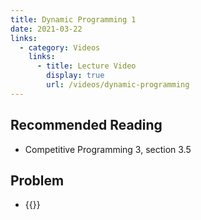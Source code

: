 ```yaml
---
title: Dynamic Programming 1
date: 2021-03-22
links:
  - category: Videos
    links:
      - title: Lecture Video
        display: true
        url: /videos/dynamic-programming
---
```


## Recommended Reading

 - Competitive Programming 3, section 3.5

## Problem

 - {{<UVa id="2512" name=" 11517 - Exact Change" >}}
